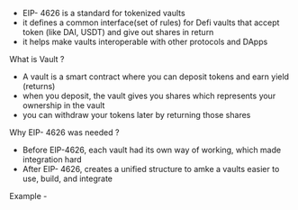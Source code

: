
- EIP- 4626 is a standard for tokenized vaults 
- it defines a common interface(set of rules) for Defi vaults that accept token (like DAI, USDT) and give out shares in return
- it helps make vaults interoperable with other protocols and DApps



What is Vault ?

- A vault is a smart contract where you can deposit tokens and earn yield (returns)
- when you deposit, the vault gives you shares which represents your ownership in the vault 
- you can withdraw your tokens later by returning those shares 



Why EIP- 4626 was needed ?

- Before EIP-4626, each vault had its own way of working, which made integration hard 
- After EIP- 4626, creates a unified structure to amke a vaults easier to use, build, and integrate 



Example - 
